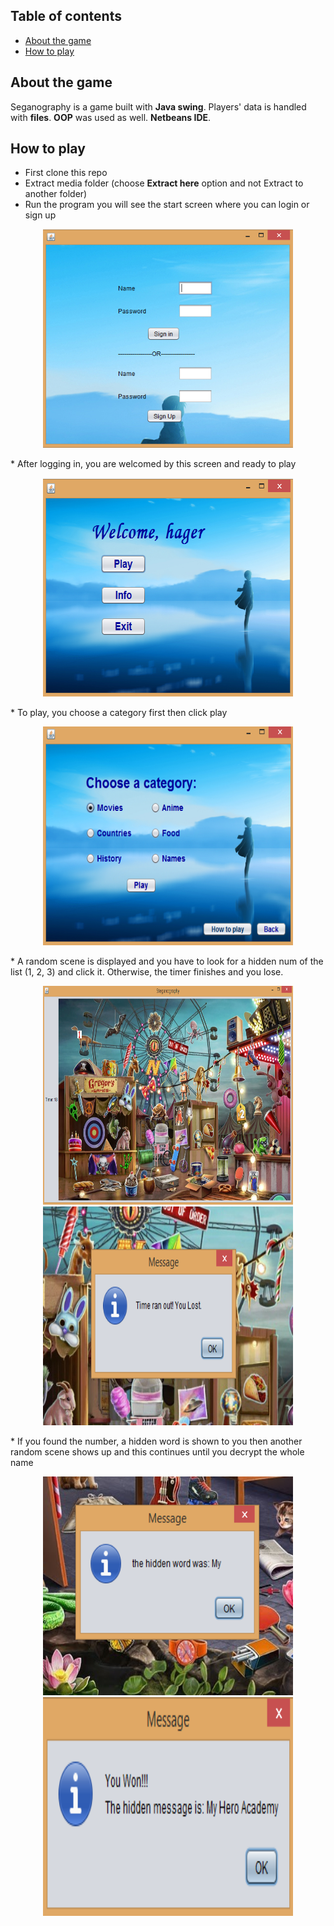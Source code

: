 ## Table of contents
* [About the game](#about-the-game)
* [How to play](#how-to-play)

## About the game
Seganography is a game built with **Java swing**. Players' data is handled with **files**.
**OOP** was used as well. **Netbeans IDE**.

## How to play
* First clone this repo
* Extract media folder (choose **Extract here** option and not Extract to another folder)
* Run the program you will see the start screen where you can login or sign up
<p align="middle">
 <img src="https://raw.githubusercontent.com/hagerosama/SeganographyGame/master/how-to/Capture.PNG" width="400" height="350">
</p>
* After logging in, you are welcomed by this screen and ready to play
<p align="middle">
 <img src="https://raw.githubusercontent.com/hagerosama/SeganographyGame/master/how-to/Capture1.PNG" width="400" height="350">
</p>
* To play, you choose a category first then click play
<p align="middle">
 <img src="https://raw.githubusercontent.com/hagerosama/SeganographyGame/master/how-to/Capture2.PNG" width="400" height="350">
</p>
* A random scene is displayed and you have to look for a hidden num of the list (1, 2, 3) and click it. Otherwise, the timer finishes and you lose.
<p align="middle">
 <img src="https://raw.githubusercontent.com/hagerosama/SeganographyGame/master/how-to/Capture3.PNG" width="400" height="350">
 <img src="https://raw.githubusercontent.com/hagerosama/SeganographyGame/master/how-to/Capture4.PNG" width="400" height="350">
</p>
* If you found the number, a hidden word is shown to you then another random scene shows up and this continues until you decrypt the whole name
<p align="middle">
 <img src="https://raw.githubusercontent.com/hagerosama/SeganographyGame/master/how-to/Capture5.PNG" width="400" height="350">
 <img src="https://raw.githubusercontent.com/hagerosama/SeganographyGame/master/how-to/Capture8.PNG" width="400" height="350">
</p>
